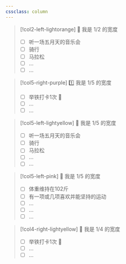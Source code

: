 ```yaml
---
cssclass: column
---
```


<p></p>

> [!col2-left-lightorange] 💖 我是 1/2 的宽度
> - [ ] 听一场五月天的音乐会
> - [ ] 骑行
> - [ ] 马拉松
> - [ ] ...
> - [ ] ...

> [!col5-right-purple]  1️⃣ 我是 1/5 的宽度
> - [ ] 举铁打卡1次 💪 
> - [ ] ...
> - [ ] ...

<p></p>

> [!col5-left-lightyellow] 💖 我是 1/5 的宽度
> - [ ] 听一场五月天的音乐会
> - [ ] 骑行
> - [ ] 马拉松
> - [ ] ...
> - [ ] ...

> [!col5-left-pink] 💖 我是 1/5 的宽度
> - [ ] 体重维持在102斤
> - [ ] 有一项或几项喜欢并能坚持的运动
> - [ ] ...
> - [ ] ...
> - [ ] ...

> [!col4-right-lightyellow] 💖 我是 1/4 的宽度
> - [ ] 举铁打卡1次 💪 
> - [ ] ...
> - [ ] ...

